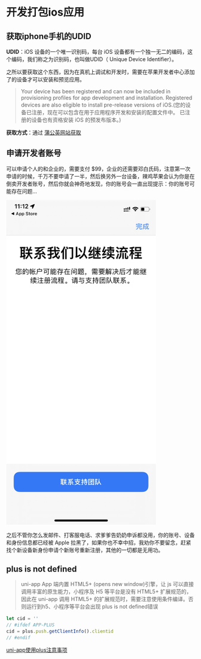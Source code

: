 # 开发打包ios应用

## 获取iphone手机的UDID

**UDID**：iOS 设备的一个唯一识别码，每台 iOS 设备都有一个独一无二的编码，这个编码，我们称之为识别码，也叫做UDID（ Unique Device Identifier）。

之所以要获取这个东西，因为在真机上调试和开发时，需要在苹果开发者中心添加了的设备才可以安装和预览应用。

> Your device has been registered and can now be included in provisioning profiles for app development and installation. Registered devices are also eligible to install pre-release versions of iOS.(您的设备已注册，现在可以包含在用于应用程序开发和安装的配置文件中。 已注册的设备也有资格安装 iOS 的预发布版本。)

**获取方式**：通过 [蒲公英网站获取](https://www.pgyer.com/udid)


## 申请开发者账号

可以申请个人的和企业的，需要支付 $99，企业的还需要邓白氏码，注意第一次申请的时候，千万不要申请了一半，然后换另外一台设备，辣鸡苹果会认为你是在倒卖开发者账号，然后你就会神奇地发现，你的账号会一直出现提示：你的账号可能存在问题...

<img src="./1.jpg" width="400">

之后不管你怎么发邮件、打客服电话、求爹爹告奶奶申诉都没用，你的账号、设备和身份信息都已经被 Apple 拉黑了，如果你也不幸中招，我劝你不要留念，赶紧找个新设备新身份申请个新账号重新注册，其他的一切都是无用功。


## plus is not defined

>uni-app App 端内置 HTML5+ (opens new window)引擎，让 js 可以直接调用丰富的原生能力，小程序及 H5 等平台是没有 HTML5+ 扩展规范的，因此在 uni-app 调用 HTML5+ 的扩展规范时，需要注意使用条件编译。否则运行到h5、小程序等平台会出现 plus is not defined错误

```js
let cid = ''
// #ifdef APP-PLUS
cid = plus.push.getClientInfo().clientid
// #endif
```

[uni-app使用plus注意事项](https://uniapp.dcloud.io/tutorial/use-html5plus.html)